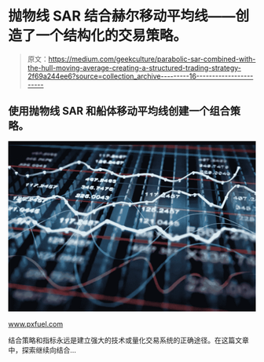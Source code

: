 # 抛物线 SAR 结合赫尔移动平均线——创造了一个结构化的交易策略。

> 原文：<https://medium.com/geekculture/parabolic-sar-combined-with-the-hull-moving-average-creating-a-structured-trading-strategy-2f69a244ee6?source=collection_archive---------16----------------------->

## 使用抛物线 SAR 和船体移动平均线创建一个组合策略。

![](img/43c82a42276af52f454a86b584524102.png)

www.pxfuel.com

结合策略和指标永远是建立强大的技术或量化交易系统的正确途径。在这篇文章中，探索继续向结合…